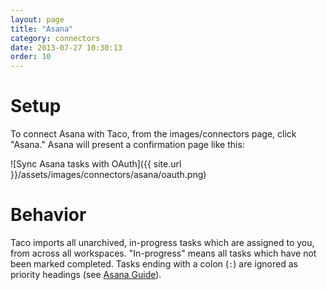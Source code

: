 ```yaml
---
layout: page
title: "Asana"
category: connectors
date: 2013-07-27 10:30:13
order: 10
---
```


# Setup

To connect Asana with Taco, from the images/connectors page, click "Asana."
Asana will present a confirmation page like this:

![Sync Asana tasks with OAuth]({{ site.url }}/assets/images/connectors/asana/oauth.png)


# Behavior

Taco imports all unarchived, in-progress tasks which are assigned to
you, from across all workspaces. "In-progress" means all tasks which
have not been marked completed. Tasks ending with a colon (`:`) are
ignored as priority headings (see [Asana Guide](http://asana.com/guide/videos/bug-tracking)).
